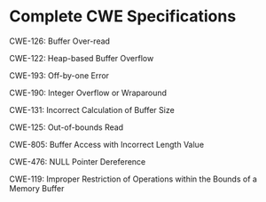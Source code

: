 

# Complete CWE Specifications

CWE-126: Buffer Over-read

CWE-122: Heap-based Buffer Overflow

CWE-193: Off-by-one Error

CWE-190: Integer Overflow or Wraparound

CWE-131: Incorrect Calculation of Buffer Size

CWE-125: Out-of-bounds Read

CWE-805: Buffer Access with Incorrect Length Value

CWE-476: NULL Pointer Dereference

CWE-119: Improper Restriction of Operations within the Bounds of a Memory Buffer